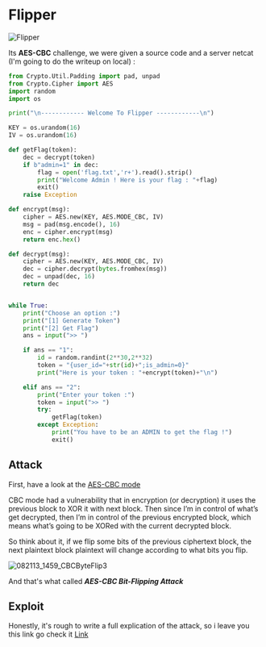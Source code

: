 # Flipper
![Flipper](https://user-images.githubusercontent.com/62826765/100810414-c3a33c80-3438-11eb-89fd-dcf7e12faeb8.png)

Its **AES-CBC** challenge, we were given a source code and a server netcat (I'm going to do the writeup on local) :
```python
from Crypto.Util.Padding import pad, unpad
from Crypto.Cipher import AES
import random
import os

print("\n------------ Welcome To Flipper ------------\n")

KEY = os.urandom(16)
IV = os.urandom(16)

def getFlag(token):
    dec = decrypt(token)
    if b"admin=1" in dec:
        flag = open('flag.txt','r+').read().strip()
        print("Welcome Admin ! Here is your flag : "+flag)
        exit()
    raise Exception

def encrypt(msg):
    cipher = AES.new(KEY, AES.MODE_CBC, IV)
    msg = pad(msg.encode(), 16)
    enc = cipher.encrypt(msg)
    return enc.hex()

def decrypt(msg):
    cipher = AES.new(KEY, AES.MODE_CBC, IV)
    dec = cipher.decrypt(bytes.fromhex(msg))
    dec = unpad(dec, 16)
    return dec


while True:
    print("Choose an option :")
    print("[1] Generate Token")
    print("[2] Get Flag")
    ans = input(">> ")

    if ans == "1":
        id = random.randint(2**30,2**32)
        token = "{user_id="+str(id)+";is_admin=0}"
        print("Here is your token : "+encrypt(token)+"\n")

    elif ans == "2":
        print("Enter your token :")
        token = input(">> ")
        try:
            getFlag(token)
        except Exception:
            print("You have to be an ADMIN to get the flag !")
            exit()
```


## Attack
First, have a look at the [AES-CBC mode](https://en.wikipedia.org/wiki/Block_cipher_mode_of_operation#Cipher_block_chaining_(CBC))

CBC mode had a vulnerability that in encryption (or decryption) it uses the previous block to XOR it with next block. Then since I’m in control of what’s get decrypted, then I’m in control of the previous encrypted block, which means what’s going to be XORed with the current decrypted block.

So think about it, if we flip some bits of the previous ciphertext block, the next plaintext block plaintext will change according to what bits you flip. 

![082113_1459_CBCByteFlip3](https://user-images.githubusercontent.com/62826765/100911065-09124900-34cf-11eb-8765-81f98f3e9517.jpg)

And that's what called **_AES-CBC Bit-Flipping Attack_**

## Exploit
Honestly, it's rough to write a full explication of the attack, so i leave you this link go check it [Link](https://resources.infosecinstitute.com/topic/cbc-byte-flipping-attack-101-approach/)



